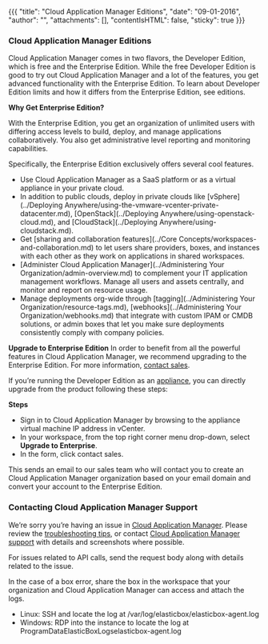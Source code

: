 {{{
"title": "Cloud Application Manager Editions",
"date": "09-01-2016",
"author": "",
"attachments": [],
"contentIsHTML": false,
"sticky": true
}}}

### Cloud Application Manager Editions

Cloud Application Manager comes in two flavors, the Developer Edition, which is free and the Enterprise Edition. While the free Developer Edition is good to try out Cloud Application Manager and a lot of the features, you get advanced functionality with the Enterprise Edition. To learn about Developer Edition limits and how it differs from the Enterprise Edition, see editions.

**Why Get Enterprise Edition?**

With the Enterprise Edition, you get an organization of unlimited users with differing access levels to build, deploy, and manage applications collaboratively. You also get administrative level reporting and monitoring capabilities.

Specifically, the Enterprise Edition exclusively offers several cool features.

* Use Cloud Application Manager as a SaaS platform or as a virtual appliance in your private cloud.
* In addition to public clouds, deploy in private clouds like [vSphere](../Deploying Anywhere/using-the-vmware-vcenter-private-datacenter.md), [OpenStack](../Deploying Anywhere/using-openstack-cloud.md), and [CloudStack](../Deploying Anywhere/using-cloudstack.md).
* Get [sharing and collaboration features](../Core Concepts/workspaces-and-collaboration.md) to let users share providers, boxes, and instances with each other as they work on applications in shared workspaces.
* [Administer Cloud Application Manager](../Administering Your Organization/admin-overview.md) to complement your IT application management workflows. Manage all users and assets centrally, and monitor and report on resource usage.
* Manage deployments org-wide through [tagging](../Administering Your Organization/resource-tags.md), [webhooks](../Administering Your Organization/webhooks.md) that integrate with custom IPAM or CMDB solutions, or admin boxes that let you make sure deployments consistently comply with company policies.

**Upgrade to Enterprise Edition**
In order to benefit from all the powerful features in Cloud Application Manager, we recommend upgrading to the Enterprise Edition. For more information, [contact sales](mailto:cloudsupport@centurylink.com).

If you’re running the Developer Edition as an [appliance](../Appliance/appliance-overview.md), you can directly upgrade from the product following these steps:

**Steps**

* Sign in to Cloud Application Manager by browsing to the appliance virtual machine IP address in vCenter.
* In your workspace, from the top right corner menu drop-down, select **Upgrade to Enterprise**.
* In the form, click contact sales.

This sends an email to our sales team who will contact you to create an Cloud Application Manager organization based on your email domain and convert your account to the Enterprise Edition.

### Contacting Cloud Application Manager Support

We’re sorry you’re having an issue in [Cloud Application Manager](https://www.ctl.io/cloud-application-manager/). Please review the [troubleshooting tips](..Troubleshooting/troubleshooting-tips.md), or contact [Cloud Application Manager support](mailto:cloudsupport@centurylink.com) with details and screenshots where possible.

For issues related to API calls, send the request body along with details related to the issue.

In the case of a box error, share the box in the workspace that your organization and Cloud Application Manager can access and attach the logs.
* Linux: SSH and locate the log at /var/log/elasticbox/elasticbox-agent.log
* Windows: RDP into the instance to locate the log at ProgramDataElasticBoxLogselasticbox-agent.log
